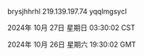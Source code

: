 brysjhhrhl 219.139.197.74 yqqlmgsycl

2024年 10月 27日 星期日 03:30:02 CST

2024年 10月 26日 星期六 19:30:02 GMT
